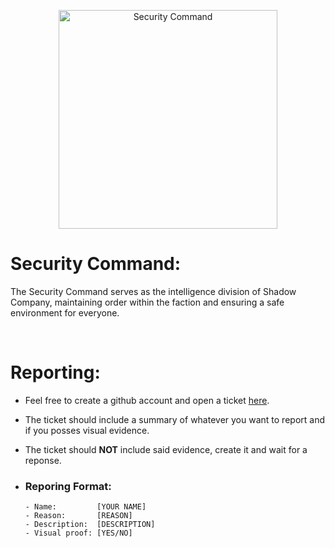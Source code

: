 <p align="center">
  <img src="https://github.com/Security-Command/.github/assets/164861731/1a582dec-cc72-4189-b3c5-9cbacf1ff4d4" width="350" title="Security Command">
</p>

# Security Command:

The Security Command serves as the intelligence division of Shadow Company, maintaining order within the faction and ensuring a safe environment for everyone. 

<br>

# Reporting:

- Feel free to create a github account and open a ticket [here](https://github.com/orgs/Security-Command/discussions/categories/report).
- The ticket should include a summary of whatever you want to report and if you posses visual evidence.
- The ticket should __NOT__ include said evidence, create it and wait for a reponse.

- ### Reporing Format:
  ```
  - Name:         [YOUR NAME]
  - Reason:       [REASON]
  - Description:  [DESCRIPTION]
  - Visual proof: [YES/NO]
  ```
